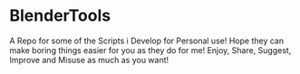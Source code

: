 # BlenderTools
A Repo for some of the Scripts i Develop for Personal use! Hope they can make boring things easier for you as they do for me! Enjoy, Share, Suggest, Improve and Misuse as much as you want!
